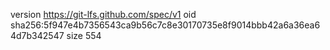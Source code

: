 version https://git-lfs.github.com/spec/v1
oid sha256:5f947e4b7356543ca9b56c7c8e30170735e8f9014bbb42a6a36ea64d7b342547
size 554
